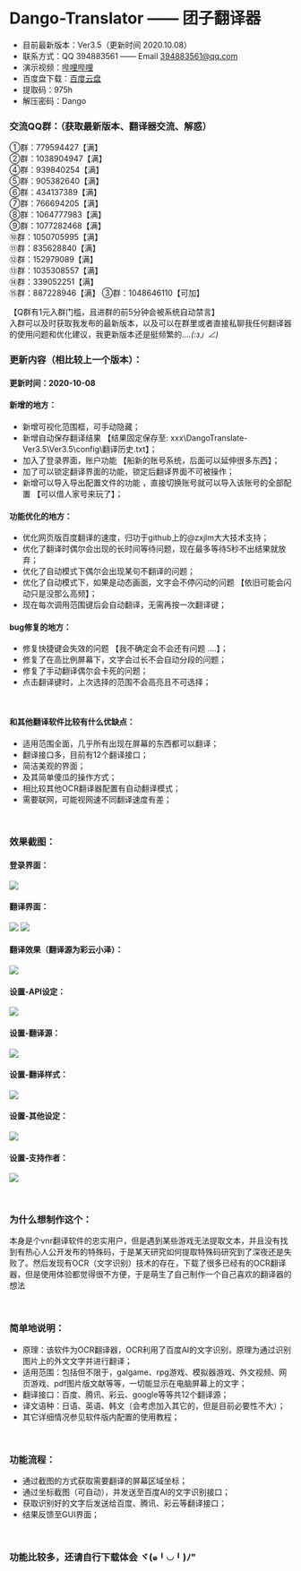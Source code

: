 # Dango-Translator —— 团子翻译器

+ 目前最新版本：Ver3.5（更新时间 2020.10.08）
+ 联系方式：QQ 394883561 —— Email 394883561@qq.com
+ 演示视频：[哔哩哔哩](https://www.bilibili.com/video/BV1gp4y1Q7Ts?from=search&seid=2515920591076249883)
+ 百度盘下载：[百度云盘](https://pan.baidu.com/s/1AD9JWSAKS69gOawwvMXXQw)
+ 提取码：975h
+ 解压密码：Dango

### 交流QQ群：（获取最新版本、翻译器交流、解惑）       
①群：779594427【满】  
②群：1038904947【满】    
④群：939840254【满】  
⑤群：905382640【满】  
⑥群：434137389【满】  
⑦群：766694205【满】  
⑧群：1064777983【满】  
⑨群：1077282468【满】  
⑩群：1050705995【满】  
⑪群：835628840【满】  
⑫群：152979089【满】  
⑬群：1035308557【满】  
⑭群：339052251【满】  
⑮群：887228946【满】 
③群：1048646110【可加】 

【Q群有1元入群门槛，且进群的前5分钟会被系统自动禁言】  
入群可以及时获取我发布的最新版本，以及可以在群里或者直接私聊我任何翻译器的使用问题和优化建议，我更新版本还是挺频繁的...._(:з」∠)_  


### 更新内容（相比较上一个版本）：
#### 更新时间：2020-10-08
#### 新增的地方：
+ 新增可视化范围框，可手动隐藏；
+ 新增自动保存翻译结果   【结果固定保存至: xxx\DangoTranslate-Ver3.5\Ver3.5\config\翻译历史.txt】；
+ 加入了登录界面，账户功能   【船新的账号系统，后面可以延伸很多东西】；
+ 加了可以锁定翻译界面的功能，锁定后翻译界面不可被操作；
+ 新增可以导入导出配置文件的功能 ，直接切换账号就可以导入该账号的全部配置   【可以借人家号来玩了】；

#### 功能优化的地方：
+ 优化网页版百度翻译的速度，归功于github上的@zxjlm大大技术支持；
+ 优化了翻译时偶尔会出现的长时间等待问题，现在最多等待5秒不出结果就放弃；
+ 优化了自动模式下偶尔会出现某句不翻译的问题；
+ 优化了自动模式下，如果是动态画面，文字会不停闪动的问题   【依旧可能会闪动只是没那么高频】；
+ 现在每次调用范围键后会自动翻译，无需再按一次翻译键；

#### bug修复的地方：
+ 修复快捷键会失效的问题   【我不确定会不会还有问题 ....】；
+ 修复了在高比例屏幕下，文字会过长不会自动分段的问题；
+ 修复了手动翻译偶尔会卡死的问题；
+ 点击翻译键时，上次选择的范围不会高亮且不可选择；
<br/>

#### 和其他翻译软件比较有什么优缺点：
+ 适用范围全面，几乎所有出现在屏幕的东西都可以翻译；
+ 翻译接口多，目前有12个翻译接口；
+ 简洁美观的界面；
+ 及其简单傻瓜的操作方式；
+ 相比较其他OCR翻译器配置有自动翻译模式；
+ 需要联网，可能视网速不同翻译速度有差；

<br/>

### 效果截图：
#### 登录界面：
![](https://github.com/PantsuDango/Dango-Translator/blob/master/git_image/Ver3.5/1.png)

#### 翻译界面：
![](https://github.com/PantsuDango/Dango-Translator/blob/master/git_image/Ver3.5/2.png)
![](https://github.com/PantsuDango/Dango-Translator/blob/master/git_image/Ver3.5/3.png)

#### 翻译效果（翻译源为彩云小泽）：
![](https://github.com/PantsuDango/Dango-Translator/blob/master/git_image/Ver3.3/2.png)

#### 设置-API设定：    
![](https://github.com/PantsuDango/Dango-Translator/blob/master/git_image/Ver3.5/4.png)

#### 设置-翻译源：  
![](https://github.com/PantsuDango/Dango-Translator/blob/master/git_image/Ver3.5/5.png)

#### 设置-翻译样式：  
![](https://github.com/PantsuDango/Dango-Translator/blob/master/git_image/Ver3.5/6.png)

#### 设置-其他设定：  
![](https://github.com/PantsuDango/Dango-Translator/blob/master/git_image/Ver3.5/7.png)

#### 设置-支持作者：  
![](https://github.com/PantsuDango/Dango-Translator/blob/master/git_image/Ver3.5/8.png)

<br/>

### 为什么想制作这个：
本身是个vnr翻译软件的忠实用户，但是遇到某些游戏无法提取文本，并且没有找到有热心人公开发布的特殊码，于是某天研究如何提取特殊码研究到了深夜还是失败了。然后发现有OCR（文字识别）技术的存在，下载了很多已经有的OCR翻译器，但是使用体验都觉得很不方便，于是萌生了自己制作一个自己喜欢的翻译器的想法

<br/>

### 简单地说明：
+ 原理：该软件为OCR翻译器，OCR利用了百度AI的文字识别，原理为通过识别图片上的外文文字并进行翻译；
+ 适用范围：包括但不限于，galgame、rpg游戏、模拟器游戏、外文视频、网页游戏、pdf图片版文献等等，一切能显示在电脑屏幕上的文字；
+ 翻译接口：百度、腾讯、彩云、google等等共12个翻译源；
+ 译文语种：日语、英语、韩文（会考虑加入其它的，但是目前必要性不大）；
+ 其它详细情况参见软件版内配置的使用教程；

<br/>

### 功能流程：
+ 通过截图的方式获取需要翻译的屏幕区域坐标；
+ 通过坐标截图（可自动），并发送至百度AI的文字识别接口；
+ 获取识别好的文字后发送给百度、腾讯、彩云等翻译接口；
+ 结果反馈至GUI界面；

<br/>

### 功能比较多，还请自行下载体会 ヾ(๑╹◡╹)ﾉ"

<br/>
